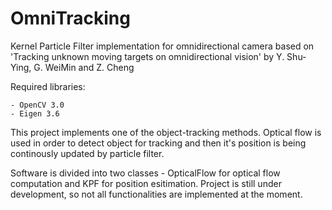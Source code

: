 # OmniTracking
Kernel Particle Filter implementation for omnidirectional camera based on 'Tracking unknown moving targets on omnidirectional vision' by Y. Shu-Ying, G. WeiMin and Z. Cheng

Required libraries:

	- OpenCV 3.0
	- Eigen 3.6

This project implements one of the object-tracking methods. Optical flow is used in order to detect object for tracking and then it's position is being continously updated by particle filter.

Software is divided into two classes - OpticalFlow for optical flow computation and KPF for position esitimation. 
Project is still under development, so not all functionalities are implemented at the moment.